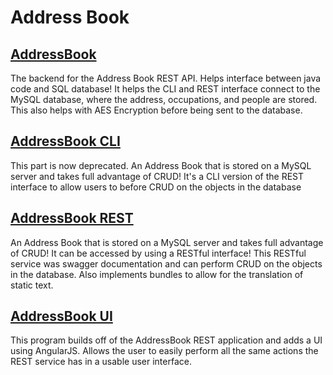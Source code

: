# Address Book

## [AddressBook](https://github.com/jnstockley/AddressBook)
   The backend for the Address Book REST API. Helps interface between java code and SQL database! It helps the CLI and REST interface connect to the MySQL database, where the address, occupations, and people are stored. This also helps with AES Encryption before being sent to the database.

## [AddressBook CLI](https://github.com/jnstockley/AddressBookCLI)
   This part is now deprecated. An Address Book that is stored on a MySQL server and takes full advantage of CRUD! It's a CLI version of the REST interface to allow users to before CRUD on the objects in the database

## [AddressBook REST](https://github.com/jnstockley/AddressBookREST)
   An Address Book that is stored on a MySQL server and takes full advantage of CRUD! It can be accessed by using a RESTful interface! This RESTful service was swagger documentation and can perform CRUD on the objects in the database. Also implements bundles to allow for the translation of static text.

## [AddressBook UI](https://github.com/jnstockley/AddressBookUI)
   This program builds off of the AddressBook REST application and adds a UI using AngularJS. Allows the user to easily perform all the same actions the REST service has in a usable user interface.

